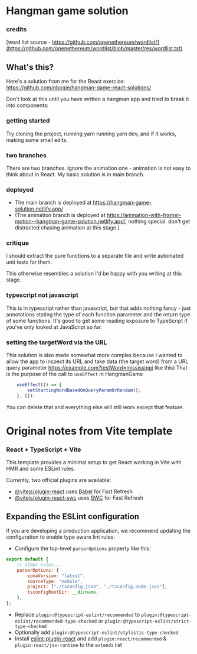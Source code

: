 # Hangman game solution

### credits

[word list source - https://github.com/openethereum/wordlist/](https://github.com/openethereum/wordlist/blob/master/res/wordlist.txt)

## What's this?
Here's a solution from me for the React exercise: https://github.com/nbogie/hangman-game-react-solutions/

Don't look at this until you have written a hangman app and tried to break it into components:

### getting started

Try cloning the project, running yarn running yarn dev, and if it works, making some small edits.  

### two branches
There are two branches.  Ignore the animation one - animation is not easy to think about in React.  My basic solution is in main branch.

### deployed
* The main branch is deployed at https://hangman-game-solution.netlify.app/
* (The animation branch is deployed at https://animation-with-framer-motion--hangman-game-solution.netlify.app/, nothing special.  don't get distracted chasing animation at this stage.)

### critique
I should extract the pure functions to a separate file and write automated unit tests for them.

This otherwise resembles a solution I'd be happy with you writing at this stage.

### typescript not javascript

This is in typescript rather than javascript, but that adds nothing fancy - just annotations stating the type of  each function parameter and the return type of some functions.   It's good to get some reading exposure to TypeScript if you've only looked at JavaScript so far.

### setting the targetWord via the URL

This solution is also made somewhat more complex because I wanted to allow the app to inspect its URL and take data (the target word) from a URL query parameter https://example.com?testWord=mississippi like this)
That is the purpose of the call to `useEffect` in HangmanGame
```ts
    useEffect(() => {
        setStartingWordBasedOnQueryParamOrRandom();
    }, []);
```
You can delete that and everything else will still work except that feature.



# Original notes from Vite template

### React + TypeScript + Vite

This template provides a minimal setup to get React working in Vite with HMR and some ESLint rules.

Currently, two official plugins are available:

-   [@vitejs/plugin-react](https://github.com/vitejs/vite-plugin-react/blob/main/packages/plugin-react/README.md) uses [Babel](https://babeljs.io/) for Fast Refresh
-   [@vitejs/plugin-react-swc](https://github.com/vitejs/vite-plugin-react-swc) uses [SWC](https://swc.rs/) for Fast Refresh

## Expanding the ESLint configuration

If you are developing a production application, we recommend updating the configuration to enable type aware lint rules:

-   Configure the top-level `parserOptions` property like this:

```js
export default {
    // other rules...
    parserOptions: {
        ecmaVersion: "latest",
        sourceType: "module",
        project: ["./tsconfig.json", "./tsconfig.node.json"],
        tsconfigRootDir: __dirname,
    },
};
```

-   Replace `plugin:@typescript-eslint/recommended` to `plugin:@typescript-eslint/recommended-type-checked` or `plugin:@typescript-eslint/strict-type-checked`
-   Optionally add `plugin:@typescript-eslint/stylistic-type-checked`
-   Install [eslint-plugin-react](https://github.com/jsx-eslint/eslint-plugin-react) and add `plugin:react/recommended` & `plugin:react/jsx-runtime` to the `extends` list
